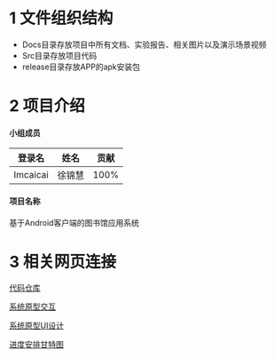#  1 文件组织结构

- Docs目录存放项目中所有文档、实验报告、相关图片以及演示场景视频
- Src目录存放项目代码
- release目录存放APP的apk安装包

# 2 项目介绍

#### 小组成员

| 登录名   | 姓名   | 贡献 |
| -------- | ------ | ---- |
| Imcaicai | 徐锦慧 | 100% |

#### 项目名称

基于Android客户端的图书馆应用系统

# 3 相关网页连接

[代码仓库](https://gitee.com/imcaicai/library)

[系统原型交互](https://www.figma.com/proto/CGypQMhJVQD08ZIIsiDeGe/%E5%9B%BE%E4%B9%A6%E9%A6%86%E7%B3%BB%E7%BB%9F?node-id=11%3A902&scaling=scale-down&starting-point-node-id=41%3A1813)

[系统原型UI设计](https://www.figma.com/file/CGypQMhJVQD08ZIIsiDeGe/%E5%9B%BE%E4%B9%A6%E9%A6%86%E7%B3%BB%E7%BB%9F?node-id=0%3A1)

[进度安排甘特图](https://gantt.mindsup.cn/share/V9TE66cKp)